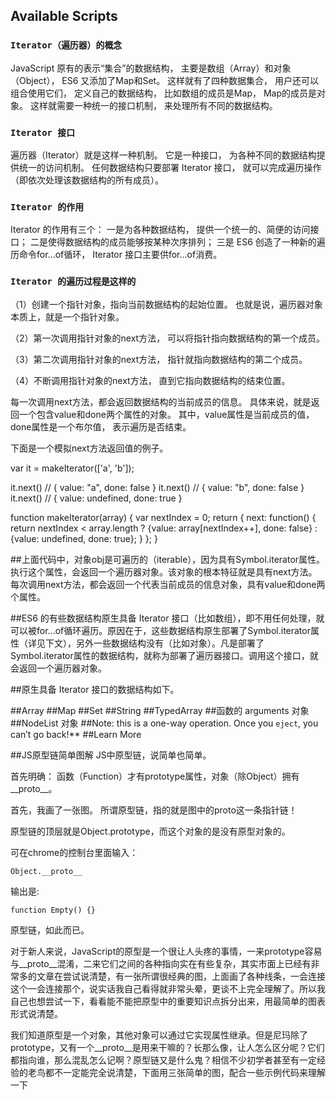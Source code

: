 ## Available Scripts
### `Iterator（遍历器）的概念`

JavaScript 原有的表示“集合”的数据结构，
主要是数组（Array）和对象（Object），
ES6 又添加了Map和Set。
这样就有了四种数据集合，
用户还可以组合使用它们，
定义自己的数据结构，
比如数组的成员是Map，
Map的成员是对象。
这样就需要一种统一的接口机制，
来处理所有不同的数据结构。

### `Iterator 接口`
遍历器（Iterator）就是这样一种机制。
它是一种接口，
为各种不同的数据结构提供统一的访问机制。
任何数据结构只要部署 Iterator 接口，
就可以完成遍历操作（即依次处理该数据结构的所有成员）。

### `Iterator 的作用`
Iterator 的作用有三个：
一是为各种数据结构，
提供一个统一的、简便的访问接口；
二是使得数据结构的成员能够按某种次序排列；
三是 ES6 创造了一种新的遍历命令for...of循环，
Iterator 接口主要供for...of消费。

### `Iterator 的遍历过程是这样的`
（1）创建一个指针对象，指向当前数据结构的起始位置。
    也就是说，遍历器对象本质上，就是一个指针对象。

（2）第一次调用指针对象的next方法，
    可以将指针指向数据结构的第一个成员。

（3）第二次调用指针对象的next方法，
    指针就指向数据结构的第二个成员。

（4）不断调用指针对象的next方法，
    直到它指向数据结构的结束位置。

每一次调用next方法，都会返回数据结构的当前成员的信息。
具体来说，就是返回一个包含value和done两个属性的对象。
其中，value属性是当前成员的值，done属性是一个布尔值，
表示遍历是否结束。

下面是一个模拟next方法返回值的例子。

var it = makeIterator(['a', 'b']);

it.next() // { value: "a", done: false }
it.next() // { value: "b", done: false }
it.next() // { value: undefined, done: true }

function makeIterator(array) {
  var nextIndex = 0;
  return {
    next: function() {
      return nextIndex < array.length ?
        {value: array[nextIndex++], done: false} :
        {value: undefined, done: true};
    }
  };
}

##上面代码中，对象obj是可遍历的（iterable），因为具有Symbol.iterator属性。执行这个属性，会返回一个遍历器对象。该对象的根本特征就是具有next方法。每次调用next方法，都会返回一个代表当前成员的信息对象，具有value和done两个属性。

##ES6 的有些数据结构原生具备 Iterator 接口（比如数组），即不用任何处理，就可以被for...of循环遍历。原因在于，这些数据结构原生部署了Symbol.iterator属性（详见下文），另外一些数据结构没有（比如对象）。凡是部署了Symbol.iterator属性的数据结构，就称为部署了遍历器接口。调用这个接口，就会返回一个遍历器对象。

##原生具备 Iterator 接口的数据结构如下。

##Array
##Map
##Set
##String
##TypedArray
##函数的 arguments 对象
##NodeList 对象
##Note: this is a one-way operation. Once you `eject`, you can’t go back!**
 ##Learn More

 ##JS原型链简单图解
 JS中原型链，说简单也简单。

首先明确： 函数（Function）才有prototype属性，对象（除Object）拥有__proto__。

首先，我画了一张图。
所谓原型链，指的就是图中的proto这一条指针链！

原型链的顶层就是Object.prototype，而这个对象的是没有原型对象的。

可在chrome的控制台里面输入：

    Object.__proto__
输出是:

    function Empty() {}
原型链，如此而已。

对于新人来说，JavaScript的原型是一个很让人头疼的事情，一来prototype容易与__proto__混淆，二来它们之间的各种指向实在有些复杂，其实市面上已经有非常多的文章在尝试说清楚，有一张所谓很经典的图，上面画了各种线条，一会连接这个一会连接那个，说实话我自己看得就非常头晕，更谈不上完全理解了。所以我自己也想尝试一下，看看能不能把原型中的重要知识点拆分出来，用最简单的图表形式说清楚。

我们知道原型是一个对象，其他对象可以通过它实现属性继承。但是尼玛除了prototype，又有一个__proto__是用来干嘛的？长那么像，让人怎么区分呢？它们都指向谁，那么混乱怎么记啊？原型链又是什么鬼？相信不少初学者甚至有一定经验的老鸟都不一定能完全说清楚，下面用三张简单的图，配合一些示例代码来理解一下